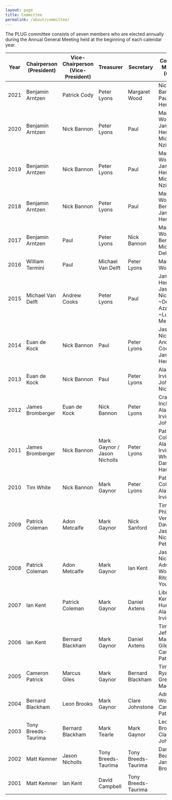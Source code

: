 ```yaml
---
layout: page
title: Committee
permalink: /about/committee/
---
```


The PLUG committee consists of seven members who are elected annually during the Annual General Meeting held at the beginning of each calendar year.

Year | Chairperson (President) | Vice-Chairperson (Vice-President) | Treasurer | Secretary | Committee Members (OCMs)
---- | ----------------------- | --------------------- | --------- | ------------- | ------------------------
2021 | Benjamin Arntzen  | Patrick Cody        | Peter Lyons | Margaret Wood | Nick Bannon, Paul, James Henstridge
2020 | Benjamin Arntzen  | Nick Bannon         | Peter Lyons | Paul       | Margaret Wood, James Henstridge, Michel Nzikou
2019 | Benjamin Arntzen  | Nick Bannon         | Peter Lyons | Paul       | Margaret Wood, James Henstridge, Michel Nzikou
2018 | Benjamin Arntzen  | Nick Bannon         | Peter Lyons | Paul       | Margaret Wood, Dean Bergin, James Henstridge
2017 | Benjamin Arntzen  | Paul            | Peter Lyons | Nick Bannon | Margaret Wood, Dean Bergin, Michael Van Delft
2016 | William Termini   | Paul            | Michael Van Delft | Peter Lyons | Margaret Wood
2015 | Michael Van Delft | Andrew Cooks        | Peter Lyons | Paul       | James Henstridge,  Jason Nicholls, ~Delan Azabani~, ~Luke Mercuri~
2014 | Euan de Kock      | Nick Bannon         | Paul    | Peter Lyons | Jason Nicholls, Andrew Cooks, James Henstridge
2013 | Euan de Kock      | Nick Bannon         | Paul    | Peter Lyons | Alastair Irvine, Luke John, Jason Nicholls
2012 | James Bromberger  | Euan de Kock        | Nick Bannon | Peter Lyons | Craig Inches, Alastair Irvine, Luke John
2011 | James Bromberger  | Nick Bannon         | Mark Gaynor / Jason Nicholls | Peter Lyons | Patrick Coleman, Alastair Irvine, Tim White, Daniel Harmsworth
2010 | Tim White         | Nick Bannon         | Mark Gaynor | Peter Lyons | Patrick Coleman, Alastair Irvine
2009 | Patrick Coleman   | Adon Metcalfe       | Mark Gaynor | Nick Sanford | Tim White, Phillip Verschure, David Lloyd, Jason Nicholls, Peter Lyons
2008 | Patrick Coleman   | Adon Metcalfe       | Mark Gaynor | Ian Kent | Jason Nicholls, Adrian Woodley, Ritchie Young
2007 | Ian Kent          | Patrick Coleman     | Mark Gaynor | Daniel Axtens | Librarian: Ken Muir-Hunt, Talks: Alastair Irvine
2006 | Ian Kent          | Bernard Blackham    | Mark Gaynor | Daniel Axtens | Tim White, Jeff Rida, Marcus Giles, Cameron Patrick
2005 | Cameron Patrick   | Marcus Giles        | Mark Gaynor | Bernard Blackham | Tim White, Ryan Smith, Greg Macham
2004 | Bernard Blackham  | Leon Brooks         | Mark Gaynor | Clare Johnstone | Adrian Woodley, Cameron Patrick
2003 | Tony Breeds-Taurima | Bernard Blackham  | Mark Tearle | Mark Gaynor | Leon Brooks, Clare Johnstone
2002 | Matt Kemner       | Jason Nicholls      | Tony Breeds-Taurima | Tony Breeds-Taurima | Daniel Beard, James Bromberger
2001 | Matt Kemner       | Ian Kent            | David Campbell | Tony Breeds-Taurima |
